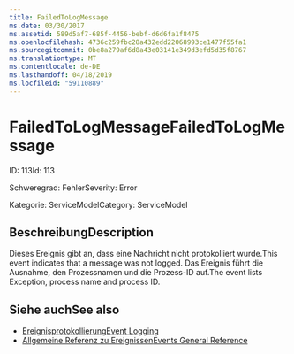 ```yaml
---
title: FailedToLogMessage
ms.date: 03/30/2017
ms.assetid: 589d5af7-685f-4456-bebf-d6d6fa1f8475
ms.openlocfilehash: 4736c259fbc28a432edd22068993ce1477f55fa1
ms.sourcegitcommit: 0be8a279af6d8a43e03141e349d3efd5d35f8767
ms.translationtype: MT
ms.contentlocale: de-DE
ms.lasthandoff: 04/18/2019
ms.locfileid: "59110889"
---
```

# <a name="failedtologmessage"></a><span data-ttu-id="4076f-102">FailedToLogMessage</span><span class="sxs-lookup"><span data-stu-id="4076f-102">FailedToLogMessage</span></span>
<span data-ttu-id="4076f-103">ID: 113</span><span class="sxs-lookup"><span data-stu-id="4076f-103">Id: 113</span></span>  
  
 <span data-ttu-id="4076f-104">Schweregrad: Fehler</span><span class="sxs-lookup"><span data-stu-id="4076f-104">Severity: Error</span></span>  
  
 <span data-ttu-id="4076f-105">Kategorie: ServiceModel</span><span class="sxs-lookup"><span data-stu-id="4076f-105">Category: ServiceModel</span></span>  
  
## <a name="description"></a><span data-ttu-id="4076f-106">Beschreibung</span><span class="sxs-lookup"><span data-stu-id="4076f-106">Description</span></span>  
 <span data-ttu-id="4076f-107">Dieses Ereignis gibt an, dass eine Nachricht nicht protokolliert wurde.</span><span class="sxs-lookup"><span data-stu-id="4076f-107">This event indicates that a message was not logged.</span></span> <span data-ttu-id="4076f-108">Das Ereignis führt die Ausnahme, den Prozessnamen und die Prozess-ID auf.</span><span class="sxs-lookup"><span data-stu-id="4076f-108">The event lists Exception, process name and process ID.</span></span>  
  
## <a name="see-also"></a><span data-ttu-id="4076f-109">Siehe auch</span><span class="sxs-lookup"><span data-stu-id="4076f-109">See also</span></span>

- [<span data-ttu-id="4076f-110">Ereignisprotokollierung</span><span class="sxs-lookup"><span data-stu-id="4076f-110">Event Logging</span></span>](../../../../../docs/framework/wcf/diagnostics/event-logging/index.md)
- [<span data-ttu-id="4076f-111">Allgemeine Referenz zu Ereignissen</span><span class="sxs-lookup"><span data-stu-id="4076f-111">Events General Reference</span></span>](../../../../../docs/framework/wcf/diagnostics/event-logging/events-general-reference.md)
